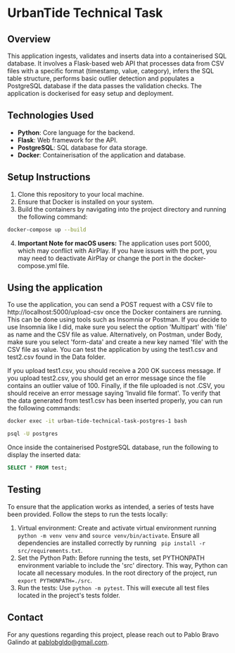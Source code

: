 # UrbanTide Technical Task

## Overview
This application ingests, validates and inserts data into a containerised SQL database. It involves a Flask-based web API that processes data from CSV files with a specific format (timestamp, value, category), infers the SQL table structure, performs basic outlier detection and populates a PostgreSQL database if the data passes the validation checks. The application is dockerised for easy setup and deployment.

## Technologies Used
* **Python**: Core language for the backend.  
* **Flask**: Web framework for the API.  
* **PostgreSQL**: SQL database for data storage.  
* **Docker**: Containerisation of the application and database.  

## Setup Instructions
1. Clone this repository to your local machine.
2. Ensure that Docker is installed on your system.
3. Build the containers by navigating into the project directory and running the following command:
```bash
docker-compose up --build
```
4. **Important Note for macOS users:** The application uses port 5000, which may conflict with AirPlay. If you have issues with the port, you may need to deactivate AirPlay or change the port in the docker-compose.yml file.

## Using the application
To use the application, you can send a POST request with a CSV file to http://localhost:5000/upload-csv once the Docker containers are running. This can be done using tools such as Insomnia or Postman. If you decide to use Insomnia like I did, make sure you select the option 'Multipart' with 'file' as name and the CSV file as value. Alternatively, on Postman, under Body, make sure you select 'form-data' and create a new key named 'file' with the CSV file as value. You can test the application by using the test1.csv and test2.csv found in the Data folder. 

If you upload test1.csv, you should receive a 200 OK success message. If you upload test2.csv, you should get an error message since the file contains an outlier value of 100. Finally, if the file uploaded is not .CSV, you should receive an error message saying 'Invalid file format'. To verify that the data generated from test1.csv has been inserted properly, you can run the following commands:
```bash
docker exec -it urban-tide-technical-task-postgres-1 bash
``` 
```bash
psql -U postgres
```  
Once inside the containerised PostgreSQL database, run the following to display the inserted data:
```sql
SELECT * FROM test;
```

## Testing
To ensure that the application works as intended, a series of tests have been provided. Follow the steps to run the tests locally:

1. Virtual environment: Create and activate virtual environment running ```python -m venv venv``` and ```source venv/bin/activate```. Ensure all dependencies are installed correctly by running ``` pip install -r src/requirements.txt```.
2. Set the Python Path: Before running the tests, set PYTHONPATH environment variable to include the 'src' directory. This way, Python can locate all necessary modules. In the root directory of the project, run ```export PYTHONPATH=./src```.
3. Run the tests: Use ```python -m pytest```. This will execute all test files located in the project's tests folder.

## Contact
For any questions regarding this project, please reach out to Pablo Bravo Galindo at pablobgldo@gmail.com.
